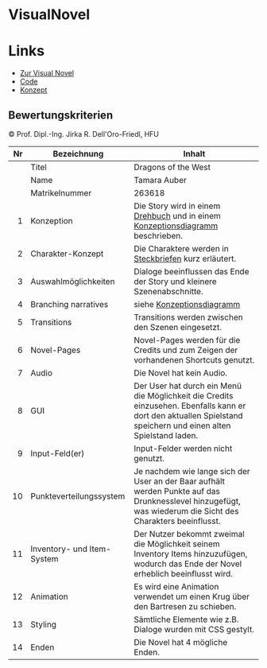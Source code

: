 # VisualNovel

# Links
- [Zur Visual Novel](https://tamaraauber.github.io/VisualNovel/Template/index.html)
- [Code](Template/Source)
- [Konzept](Konzeption)


## Bewertungskriterien
© Prof. Dipl.-Ing. Jirka R. Dell'Oro-Friedl, HFU

| Nr | Bezeichnung           | Inhalt                                                                                                                                                                                                                                                                         |
|---:|-----------------------|--------------------------------------------------------------------------------------------------------------------------------------------------------------------------------------------------------------------------------------------------------------------------------|
|    | Titel                 |  Dragons of the West
|    | Name                  |  Tamara Auber
|    | Matrikelnummer        |  263618
|  1 | Konzeption     | Die Story wird in einem [Drehbuch](Konzeption/VN-Drehbuch.pdf) und in einem [Konzeptionsdiagramm](Konzeption/VN_Konzeption_Diagramm.png) beschrieben.                                                                                                                          |
|  2 | Charakter-Konzept     | Die Charaktere werden in [Steckbriefen](Konzeption/VN_CharakterSteckbriefe.pdf) kurz erläutert.                                                                                                                                                                                |
|  3 | Auswahlmöglichkeiten | Dialoge beeinflussen das Ende der Story und kleinere Szenenabschnitte.                                                                                                                                                     |
|  4 | Branching narratives      | siehe [Konzeptionsdiagramm](Konzeption/VN_Konzeption_Diagramm.png)                                                                                                                                                        |
|  5 | Transitions            | Transitions werden zwischen den Szenen eingesetzt.                                                                                                                                                      |
|  6 | Novel-Pages            | Novel-Pages werden für die Credits und zum Zeigen der vorhandenen Shortcuts genutzt.                                                                                                                                                        |
|  7 |         Audio         | Die Novel hat kein Audio.                                                                                                                                                  |
|  8 |         GUI            | Der User hat durch ein Menü die Möglichkeit die Credits einzusehen. Ebenfalls kann er dort den aktuallen Spielstand speichern und einen alten Spielstand laden.                                                                                                                                                                   |
|  9 | Input-Feld(er)          | Input-Felder werden nicht genutzt.                                                                                                                                                                 |
|  10 | Punkteverteilungssystem     | Je nachdem wie lange sich der User an der Baar aufhält werden Punkte auf das Drunknesslevel hinzugefügt, was wiederum die Sicht des Charakters beeinflusst.                                                                                                                                                         |
|  11 | Inventory- und Item-System     | Der Nutzer bekommt zweimal die Möglichkeit seinem Inventory Items hinzuzufügen, wodurch das Ende der Novel erheblich beeinflusst wird.                                                                                                                                                               |
| 12 | Animation     | Es wird eine Animation verwendet um einen Krug über den Bartresen zu schieben.                                                                                                                                                            |
| 13 | Styling          | Sämtliche Elemente wie z.B. Dialoge wurden mit CSS gestylt.                                                                                                                                                                                |
| 14 | Enden          | Die Novel hat 4 mögliche Enden.                                                                                                                                                                                 |
